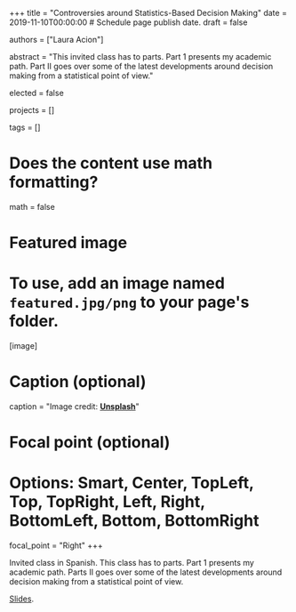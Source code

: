 +++
title = "Controversies around Statistics-Based Decision Making"
date = 2019-11-10T00:00:00  # Schedule page publish date.
draft = false

authors = ["Laura Acion"]

abstract = "This invited class has to parts. Part 1 presents my academic path. Part II goes over some of the latest developments around decision making from a statistical point of view."

elected = false

projects = []

tags = []

# Does the content use math formatting?
math = false

# Featured image
# To use, add an image named `featured.jpg/png` to your page's folder. 
[image]
  # Caption (optional)
  caption = "Image credit: [**Unsplash**](https://unsplash.com/photos/bzdhc5b3Bxs)"

  # Focal point (optional)
  # Options: Smart, Center, TopLeft, Top, TopRight, Left, Right, BottomLeft, Bottom, BottomRight
  focal_point = "Right"
+++

Invited class in Spanish. This class has to parts. Part 1 presents my academic path. Parts II goes over some of the latest developments around decision making from a statistical point of view.

[Slides](http://cor.to/TD2019).